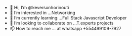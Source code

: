 - 👋 Hi, I’m @keversonhorinouti
- 👀 I’m interested in ...Networking
- 🌱 I’m currently learning ...Full Stack Javascript Developer
- 💞️ I’m looking to collaborate on ...T.experts projects
- 📫 How to reach me ... at whatsapp +554499109-7927

<!---
keversonhorinouti/keversonhorinouti is a ✨ special ✨ repository because its `README.md` (this file) appears on your GitHub profile.
You can click the Preview link to take a look at your changes.
--->
